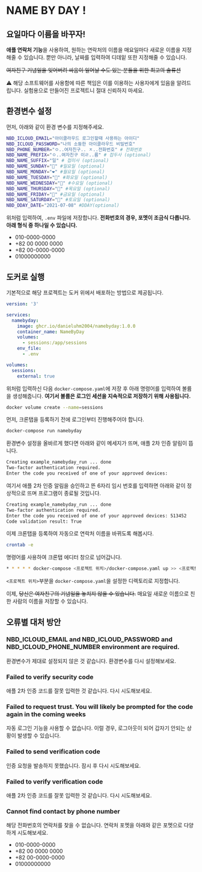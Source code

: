 # NAME BY DAY !

## 요일마다 이름을 바꾸자!

**애플 연락처 기능**을 사용하여, 원하는 연락처의 이름을 매요일마다 새로운 이름을 지정해줄 수 있습니다. 뿐만 아니라, 날짜를 입력하여 디데잍 또한 지정해줄 수 있습니다.

~~여자친구 기념일을 잊어버려 싸움이 일어날 수도 있는 분들을 위한 최고의 솔류션~~

⚠️ 해당 소프트웨어를 사용함에 따른 책임은 이를 이용하는 사용자에게 있음을 알려드립니다. 실험용으로 만들어진 프로젝트니 절대 신뢰하지 마세요.

## 환경변수 설정

먼저, 아래와 같이 환경 변수를 지정해주세요.

```bash
NBD_ICLOUD_EMAIL="아이클라우드 로그인할때 사용하는 아이디"
NBD_ICLOUD_PASSWORD="나의 소듕한 아이클라우드 비밀번호"
NBD_PHONE_NUMBER="ㅇ..여자친구.. ㅈ..전화번호" # 전화번호
NBD_NAME_PREFIX="ㅇ..여자친구 이ㄹ..름" # 접두사 (optional)
NBD_NAME_SUFFIX="일" # 접미사 (optional)
NBD_NAME_SUNDAY="🤍" #일요일 (optional)
NBD_NAME_MONDAY="❤️" #월요일 (optional)
NBD_NAME_TUESDAY="🧡" #화요일 (optional)
NBD_NAME_WEDNESDAY="💛" #수요일 (optional)
NBD_NAME_THURSDAY="💚" #목요일 (optional)
NBD_NAME_FRIDAY="💙" #금요일 (optional)
NBD_NAME_SATURDAY="💜" #토요일 (optional)
NBD_DDAY_DATE="2021-07-08" #DDAY(optional)
```

위처럼 입력하여, `.env` 파일에 저장합니다. **전화번호의 경우, 포멧이 조금식 다릅니다. 아래 형식 중 하나일 수 있습니다.**

- 010-0000-0000
- +82 00 0000 0000
- +82 00-0000-0000
- 01000000000

## 도커로 실행

기본적으로 해당 프로젝트는 도커 위에서 배포하는 방법으로 제공됩니다.

```yaml
version: '3'

services:
  namebyday:
    image: ghcr.io/danieluhm2004/namebyday:1.0.0
    container_name: NameByDay
    volumes:
      - sessions:/app/sessions
    env_file:
      - .env

volumes:
  sessions:
    external: true
```

위처럼 입력하신 다음 `docker-compose.yaml`에 저장 후 아래 명령어를 입력하여 볼륨을 생성해줍니다. **여기서 볼륨은 로그인 세션을 지속적으로 저장하기 위해 사용됩니다.**

```bash
docker volume create --name=sessions
```

먼저, 크론탭을 등록하기 전에 로그인부터 진행해주어야 합니다.

```bash
docker-compose run namebyday
```

환경변수 설정을 올바르게 했다면 아래와 같이 메세지가 뜨며, 애플 2차 인증 알림이 뜹니다.

```bash
Creating example_namebyday_run ... done
Two-factor authentication required.
Enter the code you received of one of your approved devices:
```

여기서 애플 2차 인증 알림을 승인하고 뜬 6자리 임시 번호를 입력하면 아래와 같이 정상적으로 뜨며 프로그램이 종료될 것입니다.

```bash
Creating example_namebyday_run ... done
Two-factor authentication required.
Enter the code you received of one of your approved devices: 513452
Code validation result: True
```

이제 크론탭을 등록하여 자동으로 연락처 이름을 바뀌도록 해봅시다.

```bash
crontab -e
```

명령어를 사용하여 크론탭 에디터 창으로 넘어갑니다.

```bash
* * * * * docker-compose <프로젝트 위치>/docker-compose.yaml up >> <프로젝트 위치>/main.log
```

`<프로젝트 위치>`부분을 `docker-compose.yaml`을 설정한 디렉토리로 지정합니다.

이제, ~~당신은 여자친구의 기념일을 놓치지 않을 수 있습니다.~~ 매요일 새로운 이름으로 친한 사람의 이름을 저장할 수 있습니다.

## 오류별 대처 방안

### NBD_ICLOUD_EMAIL and NBD_ICLOUD_PASSWORD and NBD_ICLOUD_PHONE_NUMBER environment are required.

환경변수가 제대로 설정되지 않은 것 같습니다. 환경변수를 다시 설정해보세요.

### Failed to verify security code

애플 2차 인증 코드를 잘못 입력한 것 같습니다. 다시 시도해보세요.

### Failed to request trust. You will likely be prompted for the code again in the coming weeks

자동 로그인 기능을 사용할 수 없습니다. 이럴 경우, 로그아웃이 되어 갑자기 안되는 상황이 발생할 수 있습니다.

### Failed to send verification code

인증 요청을 발송하지 못했습니다. 잠시 후 다시 시도해보세요.

### Failed to verify verification code

애플 2차 인증 코드를 잘못 입력한 것 같습니다. 다시 시도해보세요.

### Cannot find contact by phone number

해당 전화번호의 연락처를 찾을 수 없습니다. 연락처 포멧을 아래와 같은 포멧으로 다양하게 시도해보세요.

- 010-0000-0000
- +82 00 0000 0000
- +82 00-0000-0000
- 01000000000
